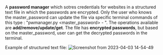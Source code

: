   A **password manager** which sotres credentials for websites in a structured text file in which the passwords are encrypted. Only the user who knows the master_password can update the file via specific terminal commands of this type : "pwmanager.py <master_password> -<operation> <website> <username> <password>".   The operations available are **add/remove/update/get**. The file has **encrypted passwords**, but based on the master_password, user can get the decrypted passwords in the terminal.
  
 Example of structured text file: 
![Screenshot from 2023-04-03 14-54-49](https://user-images.githubusercontent.com/79147895/229501935-3ab7961f-c6f9-415f-bff0-38bbef16adc8.png)
